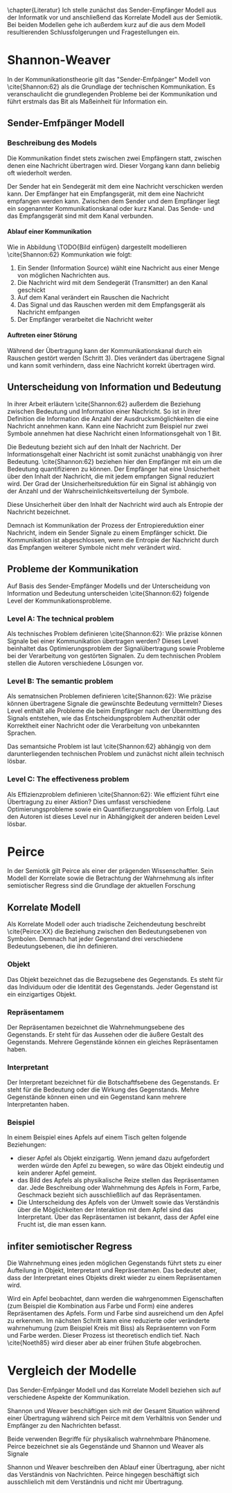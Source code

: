 \chapter{Literatur}
Ich stelle zunächst das Sender-Empfänger Modell aus der Informatik vor und anschließend das Korrelate Modell aus der Semiotik.
Bei beiden Modellen gehe ich außerdem kurz auf die aus dem Modell resultierenden Schlussfolgerungen und Fragestellungen ein.

# Shannon-Weaver
In der Kommunikationstheorie gilt das "Sender-Emfpänger" Modell von  \cite{Shannon:62} als die Grundlage der technischen Kommunikation.
Es veranschaulicht die grundlegenden Probleme bei der Kommunikation und führt erstmals das Bit als Maßeinheit für Information ein.

## Sender-Emfpänger Modell
### Beschreibung des Models
Die Kommunikation findet stets zwischen zwei Empfängern statt, zwischen denen eine Nachricht übertragen wird.
Dieser Vorgang kann dann beliebig oft wiederholt werden.

Der Sender hat ein Sendegerät mit dem eine Nachricht verschicken werden kann.
Der Empfänger hat ein Empfangsgerät, mit dem eine Nachricht empfangen werden kann.
Zwischen dem Sender und dem Empfänger liegt ein sogenannter Kommunikationskanal oder kurz Kanal.
Das Sende- und das Empfangsgerät sind mit dem Kanal verbunden.

#### Ablauf einer Kommunikation
Wie in Abbildung \TODO{Bild einfügen} dargestellt modellieren \cite{Shannon:62} Kommunkation wie folgt:

1) Ein Sender (Information Source) wählt eine Nachricht aus einer Menge von möglichen Nachrichten aus.
2) Die Nachricht wird mit dem Sendegerät (Transmitter) an den Kanal geschickt
3) Auf dem Kanal verändert ein Rauschen die Nachricht
4) Das Signal und das Rauschen werden mit dem Empfangsgerät als Nachricht emfpangen
5) Der Empfänger verarbeitet die Nachricht weiter

#### Auftreten einer Störung
Während der Übertragung kann der Kommunikationskanal durch ein Rauschen gestört werden (Schritt 3).
Dies verändert das übertragene Signal und kann somit verhindern, dass eine Nachricht korrekt übertragen wird.

## Unterscheidung von Information und Bedeutung
In ihrer Arbeit erläutern \cite{Shannon:62} außerdem die Beziehung zwischen Bedeutung und Information einer Nachricht.
So ist in ihrer Definition die Information die Anzahl der Ausdrucksmöglichkeiten die eine Nachricht annehmen kann.
Kann eine Nachricht zum Beispiel nur zwei Symbole annehmen hat diese Nachricht einen Informationsgehalt von 1 Bit.

Die Bedeutung bezieht sich auf den Inhalt der Nachricht.
Der Informationsgehalt einer Nachricht ist somit zunächst unabhängig von ihrer Bedeutung.
\cite{Shannon:62} beziehen hier den Empfänger mit ein um die Bedeutung quantifizieren zu können.
Der Empfänger hat eine Unsicherheit über den Inhalt der Nachricht, die mit jedem empfangen Signal reduziert wird.
Der Grad der Unsicherheitsreduktion für ein Signal ist abhängig von der Anzahl und der Wahrscheinlichkeitsverteilung der Symbole.

Diese Unsicherheit über den Inhalt der Nachricht wird auch als Entropie der Nachricht bezeichnet.

Demnach ist Kommunikation der Prozess der Entropiereduktion einer Nachricht, indem ein Sender Signale  zu einem Empfänger schickt.
Die Kommunikation ist abgeschlossen, wenn die Entropie der Nachricht durch das Empfangen weiterer Symbole nicht mehr verändert wird.

## Probleme der Kommunikation
Auf Basis des Sender-Empfänger Modells und der Unterscheidung von Information und Bedeutung unterscheiden \cite{Shannon:62} folgende Level der Kommunikationsprobleme.

### Level A: The technical problem
Als technisches Problem definieren \cite{Shannon:62}: Wie präzise können Signale bei einer Kommunikation übertragen werden?
Dieses Level beinhaltet das Optimierungsproblem der Signalübertragung sowie Probleme bei der Verarbeitung von gestörten Signalen.
Zu dem technischen Problem stellen die Autoren verschiedene Lösungen vor.

### Level B: The semantic problem
Als sematnsichen Problemen definieren \cite{Shannon:62}: Wie präzise können übertragene Signale die gewünschte Bedeutung vermitteln?
Dieses Level enthält alle Probleme die beim Empfänger nach der Übermittlung des Signals entstehen, wie das Entscheidungsproblem Authenzität oder Korrektheit einer Nachricht oder die Verarbeitung von unbekannten Sprachen.

Das semantsiche Problem ist laut \cite{Shannon:62} abhängig von dem darunterliegenden technischen Problem und zunächst nicht allein technisch lösbar.

### Level C: The effectiveness problem
Als Effizienzproblem definieren \cite{Shannon:62}: Wie effizient führt eine Übertragung zu einer Aktion?
Dies umfasst verschiedene Optimierungsprobleme sowie ein Quantifierzungsproblem von Erfolg.
Laut den Autoren ist dieses Level nur in Abhängigkeit der anderen beiden Level lösbar.

# Peirce
In der Semiotik gilt Peirce als einer der prägenden Wissenschaftler.
Sein Modell der Korrelate sowie die Betrachtung der Wahrnehmung als infiter semiotischer Regress sind die Grundlage der aktuellen Forschung

## Korrelate Modell
Als Korrelate Modell oder auch triadische Zeichendeutung beschreibt \cite{Peirce:XX} die Beziehung zwischen den Bedeutungsebenen von Symbolen.
Demnach hat jeder Gegenstand drei verschiedene Bedeutungsebenen, die ihn definieren.

### Objekt
Das Objekt bezeichnet das die Bezugsebene des Gegenstands.
Es steht für das Individuum oder die Identität des Gegenstands.
Jeder Gegenstand ist ein einzigartiges Objekt.

### Repräsentamem
Der Repräsentamen bezeichnet die Wahrnehmungsebene des Gegenstands.
Er steht für das Aussehen oder die äußere Gestalt des Gegenstands.
Mehrere Gegenstände können ein gleiches Repräsentamen haben.

### Interpretant
Der Interpretant bezeichnet für die Botschaftfsebene des Gegenstands.
Er steht für die Bedeutung oder die Wirkung des Gegenstands.
Mehre Gegenstände können einen und ein Gegenstand kann mehrere Interpretanten haben.

### Beispiel
In einem Beispiel eines Apfels auf einem Tisch gelten folgende Beziehungen:

- dieser Apfel als Objekt einzigartig.  Wenn jemand dazu aufgefordert werden würde den Apfel zu bewegen, so wäre das Objekt eindeutig und kein anderer Apfel gemeint.
- das Bild des Apfels als physikalische Reize stellen das Repräsentamen dar. Jede Beschreibung oder Wahrnehmung des Apfels in Form, Farbe, Geschmack bezieht sich ausschließlich auf das Repräsentamen. 
- Die Unterscheidung des Apfels von der Umwelt sowie das Verständnis über die Möglichkeiten der Interaktion mit dem Apfel sind das Interpretant. Über das Repräsentamen ist bekannt, dass der Apfel eine Frucht ist, die man essen kann.

## infiter semiotischer Regress
Die Wahrnehmung eines jeden möglichen Gegenstands führt stets zu einer Aufteilung in Objekt, Interpretant und Repräsentamen.
Das bedeutet aber, dass der Interpretant eines Objekts direkt wieder zu einem Repräsentamen wird.

Wird ein Apfel beobachtet, dann werden die wahrgenommen Eigenschaften (zum Beispiel die Kombination aus Farbe und Form) eine anderes Repräsentamen des Apfels.
Form und Farbe sind ausreichend um den Apfel zu erkennen.
Im nächsten Schritt kann eine reduzierte oder veränderte wahrnehumung (zum Beispiel Kreis mit Biss) als Repräsentemn von Form und Farbe werden.
Dieser Prozess ist theoretisch endlich tief.
Nach \cite{Noeth85} wird dieser aber ab einer frühen Stufe abgebrochen.

# Vergleich der Modelle
Das Sender-Emfpänger Modell und das Korrelate Modell beziehen sich auf verschiedene Aspekte der Kommunikation.

Shannon und Weaver beschäftigen sich mit der Gesamt Situation während einer Übertragung während sich Peirce mit dem Verhältnis von Sender und Empfänger zu den Nachrichten befasst.

Beide verwenden Begriffe für physikalisch wahrnehmbare Phänomene. Peirce bezeichnet sie als Gegenstände und Shannon und Weaver als Signale

Shannon und Weaver beschreiben den Ablauf einer Übertragung, aber nicht das Verständnis von Nachrichten.
Peirce hingegen beschäftigt sich ausschlielich mit dem Verständnis und nicht mir Übertragung.

